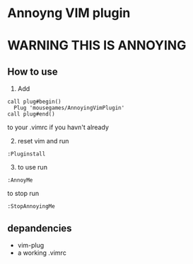 # Annoyng VIM plugin

# WARNING THIS IS ANNOYING

## How to use
1. Add
```vim
call plug#begin()
  Plug 'mousegames/AnnoyingVimPlugin'
call plug#end()

```
to your .vimrc if you havn't already

2. reset vim and run
```vim
:Pluginstall
```

3. to use run
```vim
:AnnoyMe
```
to stop run
```vim
:StopAnnoyingMe
```

## depandencies
- vim-plug
- a working .vimrc

